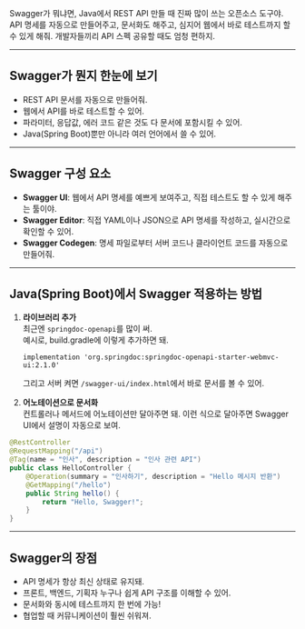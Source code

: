 Swagger가 뭐냐면, Java에서 REST API 만들 때 진짜 많이 쓰는 오픈소스 도구야. API 명세를 자동으로 만들어주고, 문서화도 해주고, 심지어 웹에서 바로 테스트까지 할 수 있게 해줘. 개발자들끼리 API 스펙 공유할 때도 엄청 편하지.

---

## Swagger가 뭔지 한눈에 보기

- REST API 문서를 자동으로 만들어줘.
- 웹에서 API를 바로 테스트할 수 있어.
- 파라미터, 응답값, 에러 코드 같은 것도 다 문서에 포함시킬 수 있어.
- Java(Spring Boot)뿐만 아니라 여러 언어에서 쓸 수 있어.

---

## Swagger 구성 요소

- **Swagger UI**: 웹에서 API 명세를 예쁘게 보여주고, 직접 테스트도 할 수 있게 해주는 툴이야.
- **Swagger Editor**: 직접 YAML이나 JSON으로 API 명세를 작성하고, 실시간으로 확인할 수 있어.
- **Swagger Codegen**: 명세 파일로부터 서버 코드나 클라이언트 코드를 자동으로 만들어줘.

---

## Java(Spring Boot)에서 Swagger 적용하는 방법

1. **라이브러리 추가**  
    최근엔 `springdoc-openapi`를 많이 써.  
    예시로, build.gradle에 이렇게 추가하면 돼.
    
    `implementation 'org.springdoc:springdoc-openapi-starter-webmvc-ui:2.1.0'`
    
    그리고 서버 켜면 `/swagger-ui/index.html`에서 바로 문서를 볼 수 있어.
    
2. **어노테이션으로 문서화**  
    컨트롤러나 메서드에 어노테이션만 달아주면 돼.
    이런 식으로 달아주면 Swagger UI에서 설명이 자동으로 보여.

```java
@RestController
@RequestMapping("/api")
@Tag(name = "인사", description = "인사 관련 API")
public class HelloController {
    @Operation(summary = "인사하기", description = "Hello 메시지 반환")
    @GetMapping("/hello")
    public String hello() {
        return "Hello, Swagger!";
    }
}

```

---

## Swagger의 장점

- API 명세가 항상 최신 상태로 유지돼.
- 프론트, 백엔드, 기획자 누구나 쉽게 API 구조를 이해할 수 있어.
- 문서화와 동시에 테스트까지 한 번에 가능!
- 협업할 때 커뮤니케이션이 훨씬 쉬워져.

